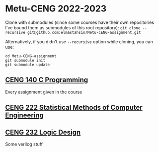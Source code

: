 # Metu-CENG 2022-2023
Clone with submodules (since some courses have their own repositories I've bound them as submodules of this root repository):
`git clone --recursive git@github.com:elmastahsin/Metu-CENG-assignment.git`

Alternatively, if you didn't use `--recursive` option while cloning, you can use:
```
cd Metu-CENG-assignment
git submodule init
git submodule update
```



## [CENG 140 C Programming](https://github.com/elmastahsin/Metu-CENG-assignments/tree/master/ceng140)
Every assignment given in the course
<!--
## [CENG 213 Data Structures](https://github.com/elmastahsin/Metu-CENG-assignments/tree/master/213)
Implementations of several data structures with various scenarios, written in C++-->

## [CENG 222 Statistical Methods of Computer Engineering](https://github.com/elmastahsin/Metu-CENG-assignments/tree/master/ceng222)


## [CENG 232 Logic Design](https://github.com/elmastahsin/Metu-CENG-assignments/tree/master/ceng232)
Some verilog stuff
